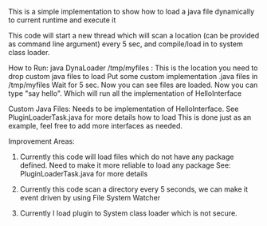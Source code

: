 This is a simple implementation to show how to load a java file dynamically to current runtime and execute it

This code will start a new thread which will scan a location (can be provided as command line argument) every 5 sec,
and compile/load in to system class loader. 


How to Run:
 java DynaLoader /tmp/myfiles   : This is the location you need to drop custom java files to load
 Put some custom implementation .java files in /tmp/myfiles
 Wait for 5 sec. Now you can see files are loaded.
 Now you can type "say hello". Which will run all the implementation of HelloInterface
 
Custom Java Files:
 Needs to be implementation of HelloInterface. See PluginLoaderTask.java for more details how to load
 This is done just as an example, feel free to add more interfaces as needed.
 
 
 Improvement Areas:
 
 1. Currently this code will load files which do not have any package defined. Need to make it more reliable to load any package 
    See: PluginLoaderTask.java for more details
    
 2. Currently this code scan a directory every 5 seconds, we can make it event driven by using File System Watcher
 
 3. Currently I load plugin to System class loader which is not secure. 
